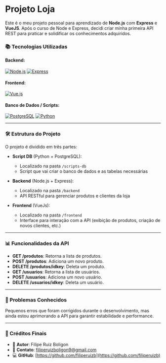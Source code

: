 # Projeto Loja

Este é o meu projeto pessoal para aprendizado de **Node.js** com **Express** e **VueJS**. Após o curso de Node e Express, decidi criar minha primeira API REST para praticar e solidificar os conhecimentos adquiridos.

### 📚 Tecnologias Utilizadas

#### Backend:
[![Node.js](https://img.shields.io/badge/Node.js-339933?style=for-the-badge&logo=nodedotjs&logoColor=white)](https://nodejs.org/)
[![Express](https://img.shields.io/badge/Express.js-000000?style=for-the-badge&logo=express&logoColor=white)](https://expressjs.com/)

#### Frontend:
[![Vue.js](https://img.shields.io/badge/Vue.js-35495E?style=for-the-badge&logo=vue.js&logoColor=4FC08D)](https://vuejs.org/)

#### Banco de Dados / Scripts:
[![PostgreSQL](https://img.shields.io/badge/PostgreSQL-4169E1?style=for-the-badge&logo=postgresql&logoColor=white)](https://www.postgresql.org/)
[![Python](https://img.shields.io/badge/Python-3776AB?style=for-the-badge&logo=python&logoColor=white)](https://www.python.org/)

---

### 🛠 Estrutura do Projeto

O projeto é dividido em três partes:

- **Script DB** (Python + PostgreSQL):
  - Localizado na pasta `/scripts-db`
  - Script que vai criar o banco de dados e as tabelas necessárias

- **Backend** (Node.js + Express): 
  - Localizado na pasta `/backend`
  - API RESTful para gerenciar produtos e clientes da loja

- **Frontend** (VueJs):
  - Localizado na pasta `/frontend`
  - Interface para interação com a API (exibição de produtos, criação de novos clientes, etc.)

---

### 📊 Funcionalidades da API

- **GET /produtos**: Retorna a lista de produtos.
- **POST /produtos**: Adiciona um novo produto.
- **DELETE /produtos/idkey**: Deleta um produto.
- **GET /usuarios**: Retorna a lista de usuários.
- **POST /usuarios**: Adiciona um novo usuário.
- **DELETE /usuarios/idkey**: Deleta um usuário.

---

### 🐛 Problemas Conhecidos

Pequenos erros que foram corrigidos durante o desenvolvimento, mas ainda estou aprimorando a API para garantir estabilidade e performance.

---

### 🎨 Créditos Finais

- 🔗 **Autor**: Filipe Ruiz Boligon  
- 📧 **Contato**: [filiperuizboligon9@gmail.com](mailto:filiperuizboligon9@gmail.com)  
- 💻 **GitHub**: [https://github.com/filiperuizb](https://github.com/filiperuizb)
